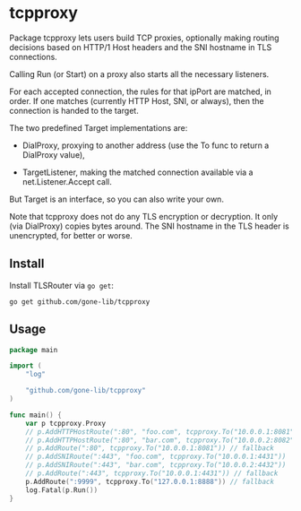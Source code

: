 # tcpproxy

<!-- fork from `https://github.com/inetaf/tcpproxy` -->

Package tcpproxy lets users build TCP proxies, optionally making routing decisions based on HTTP/1 Host headers and the SNI hostname in TLS connections.

Calling Run (or Start) on a proxy also starts all the necessary listeners.

For each accepted connection, the rules for that ipPort are matched, in order. If one matches (currently HTTP Host, SNI, or always), then the connection is handed to the target.

The two predefined Target implementations are:

- DialProxy, proxying to another address (use the To func to return a DialProxy value),

- TargetListener, making the matched connection available via a net.Listener.Accept call.

But Target is an interface, so you can also write your own.

Note that tcpproxy does not do any TLS encryption or decryption. It only (via DialProxy) copies bytes around. The SNI hostname in the TLS header is unencrypted, for better or worse.

## Install

Install TLSRouter via `go get`:

```shell
go get github.com/gone-lib/tcpproxy
```

## Usage

```go
package main

import (
	"log"

	"github.com/gone-lib/tcpproxy"
)

func main() {
	var p tcpproxy.Proxy
	// p.AddHTTPHostRoute(":80", "foo.com", tcpproxy.To("10.0.0.1:8081"))
	// p.AddHTTPHostRoute(":80", "bar.com", tcpproxy.To("10.0.0.2:8082"))
	// p.AddRoute(":80", tcpproxy.To("10.0.0.1:8081")) // fallback
	// p.AddSNIRoute(":443", "foo.com", tcpproxy.To("10.0.0.1:4431"))
	// p.AddSNIRoute(":443", "bar.com", tcpproxy.To("10.0.0.2:4432"))
	// p.AddRoute(":443", tcpproxy.To("10.0.0.1:4431")) // fallback
	p.AddRoute(":9999", tcpproxy.To("127.0.0.1:8888")) // fallback
	log.Fatal(p.Run())
}
```
